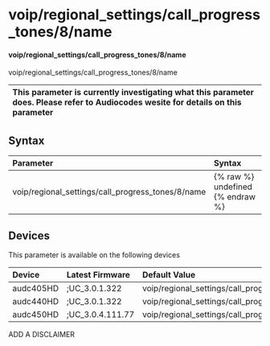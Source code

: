 ﻿---
description: voip/regional_settings/call_progress_tones/8/name
search: false
---

# voip/regional_settings/call_progress_tones/8/name

#### voip/regional_settings/call_progress_tones/8/name

voip/regional_settings/call_progress_tones/8/name


| This parameter is currently investigating what this parameter does. Please refer to Audiocodes wesite for details on this parameter | 
| :--- |

## Syntax
| Parameter | Syntax |
| :--- | :--- |
|voip/regional_settings/call_progress_tones/8/name | {% raw %} undefined {% endraw %}|

## Devices
This parameter is available on the following devices

| Device | Latest Firmware | Default Value |
|:---|:---|:---|
| audc405HD | ;UC_3.0.1.322 | voip/regional_settings/call_progress_tones/8/name=call_progress_howler_tone 
| audc440HD | ;UC_3.0.1.322 | voip/regional_settings/call_progress_tones/8/name=call_progress_howler_tone 
| audc450HD | ;UC_3.0.4.111.77 | voip/regional_settings/call_progress_tones/8/name=call_progress_howler_tone 

ADD A DISCLAIMER
